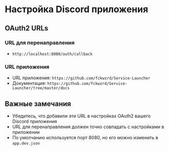 # Настройка Discord приложения

## OAuth2 URLs

### URL для перенаправления
- `http://localhost:8080/auth/callback`

### URL приложения
- URL приложения: `https://github.com/fckwzrd/Service-Launcher`
- Документация: `https://github.com/fckwzrd/Service-Launcher/tree/master/docs`

## Важные замечания
- Убедитесь, что добавили эти URL в настройках OAuth2 вашего Discord приложения
- URL для перенаправления должен точно совпадать с настройками в приложении
- По умолчанию используется порт 8080, но его можно изменить в `app.dev.json` 